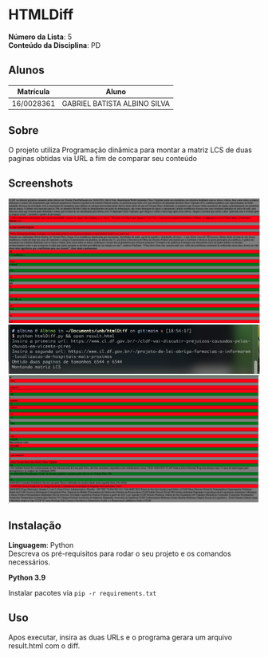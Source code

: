 # HTMLDiff

**Número da Lista**: 5<br>
**Conteúdo da Disciplina**: PD<br>

## Alunos
|Matrícula | Aluno |
| -- | -- |
| 16/0028361  |  GABRIEL BATISTA ALBINO SILVA |

## Sobre 
O projeto utiliza Programação dinâmica para montar a matriz LCS de duas paginas obtidas via URL a fim de comparar seu conteúdo

## Screenshots
![](1.png)
![](2.png)
![](3.png)

## Instalação 
**Linguagem**: Python<br>
Descreva os pré-requisitos para rodar o seu projeto e os comandos necessários.

**Python 3.9**

Instalar pacotes via `pip -r requirements.txt`

## Uso 
Apos executar, insira as duas URLs e o programa gerara um arquivo result.html com o diff.

